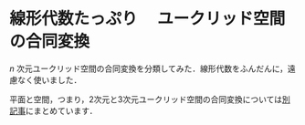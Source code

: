 # 線形代数たっぷり　 ユークリッド空間の合同変換

$n$ 次元ユークリッド空間の合同変換を分類してみた．線形代数をふんだんに，遠慮なく使いました．

平面と空間，つまり，2次元と3次元ユークリッド空間の合同変換については[別記事](https://github.com/kazutsumi/CongruentTransformation/blob/main/CongTrans.pdf)にまとめています．